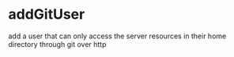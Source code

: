 addGitUser
==========

add a user that can only access the server resources in their home directory through git over http